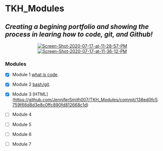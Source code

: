 # TKH_Modules
*<h2>Creating a begining portfolio and showing the process in learing how to code, git, and Github!</h2>*
<center><a href="https://ibb.co/dtCShW3"><img src="https://i.ibb.co/dtCShW3/Screen-Shot-2020-07-17-at-11-28-57-PM.png" alt="Screen-Shot-2020-07-17-at-11-28-57-PM" border="0"></a></center>
<center><a href="https://ibb.co/LnBTxHV"><img src="https://i.ibb.co/LnBTxHV/Screen-Shot-2020-07-17-at-11-36-12-PM.png" alt="Screen-Shot-2020-07-17-at-11-36-12-PM" border="0"></a></center>
 <h3> Modules </h3>

- [x] Module 1 [what is code](https://github.com/JenniferSmith007/TKH_Modules/commit/221e81d416b3d0540e3493ed7ccdaf227563c28c).

- [x] Module 2 [bash/git](https://github.com/JenniferSmith007/TKH_Modules/commit/07954d9abcd3f10e436d668467798efad9d00995).

- [x] Module 3 [HTML] (https://github.com/JenniferSmith007/TKH_Modules/commit/138ed0fc5759f66d8d3e8c0ffc890fd812668c1d)

- [ ] Module 4

- [ ] Module 5

- [ ] Module 6

- [ ] Module 7
